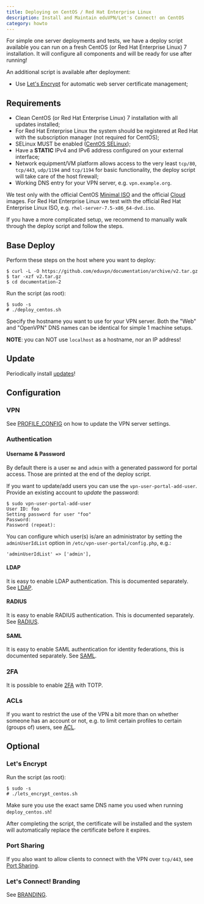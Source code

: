 ```yaml
---
title: Deploying on CentOS / Red Hat Enterprise Linux
description: Install and Maintain eduVPN/Let's Connect! on CentOS
category: howto
---
```


For simple one server deployments and tests, we have a deploy script available 
you can run on a fresh CentOS (or Red Hat Enterprise Linux) 7 installation. It 
will configure all components and will be ready for use after running!

An additional script is available after deployment:

* Use [Let's Encrypt](https://letsencrypt.org/) for automatic web server 
  certificate management;

## Requirements

* Clean CentOS (or Red Hat Enterprise Linux) 7 installation with all updates 
  installed;
* For Red Hat Enterprise Linux the system should be registered at Red Hat 
  with the subscription manager (not required for CentOS);
* SELinux MUST be enabled 
  ([CentOS SELinux](https://wiki.centos.org/HowTos/SELinux));
* Have a **STATIC** IPv4 and IPv6 address configured on your external 
  interface;
* Network equipment/VM platform allows access to the very least `tcp/80`, 
  `tcp/443`, `udp/1194` and `tcp/1194` for basic functionality, the deploy 
  script will take care of the host firewall;
* Working DNS entry for your VPN server, e.g. `vpn.example.org`.

We test only with the official CentOS 
[Minimal ISO](https://centos.org/download/) and the official 
[Cloud](https://wiki.centos.org/Download) images. For Red Hat Enterprise Linux
we test with the official Red Hat Enterprise Linux ISO, e.g. 
`rhel-server-7.5-x86_64-dvd.iso`.

If you have a more complicated setup, we recommend to manually walk through 
the deploy script and follow the steps.

## Base Deploy

Perform these steps on the host where you want to deploy:

    $ curl -L -O https://github.com/eduvpn/documentation/archive/v2.tar.gz
    $ tar -xzf v2.tar.gz
    $ cd documentation-2

Run the script (as root):

    $ sudo -s
    # ./deploy_centos.sh

Specify the hostname you want to use for your VPN server. Both the "Web" and 
"OpenVPN" DNS names can be identical for simple 1 machine setups.

**NOTE**: you can NOT use `localhost` as a hostname, nor an IP address!

## Update

Periodically install [updates](update_system_centos.sh)!

## Configuration

### VPN

See [PROFILE_CONFIG](PROFILE_CONFIG.md) on how to update the VPN server 
settings.

### Authentication 

#### Username & Password

By default there is a user `me` and `admin` with a generated password for 
portal access. Those are printed at the end of the deploy script.

If you want to update/add users you can use the `vpn-user-portal-add-user`. 
Provide an existing account to _update_ the password:

    $ sudo vpn-user-portal-add-user
    User ID: foo
    Setting password for user "foo"
    Password: 
    Password (repeat): 

You can configure which user(s) is/are an administrator by setting the 
`adminUserIdList` option in `/etc/vpn-user-portal/config.php`, e.g.:

    'adminUserIdList' => ['admin'],

#### LDAP

It is easy to enable LDAP authentication. This is documented separately. See
[LDAP](LDAP.md).

#### RADIUS

It is easy to enable RADIUS authentication. This is documented separately. See
[RADIUS](RADIUS.md).

#### SAML

It is easy to enable SAML authentication for identity federations, this is 
documented separately. See [SAML](SAML.md).

### 2FA

It is possible to enable [2FA](2FA.md) with TOTP.

### ACLs

If you want to restrict the use of the VPN a bit more than on whether someone
has an account or not, e.g. to limit certain profiles to certain (groups of)
users, see [ACL](ACL.md).

## Optional

### Let's Encrypt

Run the script (as root):

    $ sudo -s
    # ./lets_encrypt_centos.sh

Make sure you use the exact same DNS name you used when running 
`deploy_centos.sh`! 

After completing the script, the certificate will be installed and the system 
will automatically replace the certificate before it expires.

### Port Sharing

If you also want to allow clients to connect with the VPN over `tcp/443`, see 
[Port Sharing](PORT_SHARING.md).

### Let's Connect! Branding

See [BRANDING](BRANDING.md).
